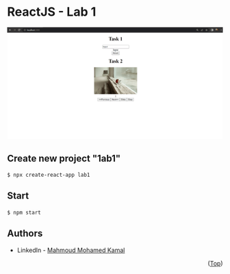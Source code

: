 # ReactJS - Lab 1

![screen-gif](./Lab1.gif)

## Create new project "1ab1"
```
$ npx create-react-app lab1
```

## Start 
```
$ npm start
``` 

## Authors
* LinkedIn - [Mahmoud Mohamed Kamal](https://www.linkedin.com/in/mahmoudfierro98)

<p align="right">(<a href="#top">Top</a>)</p>

